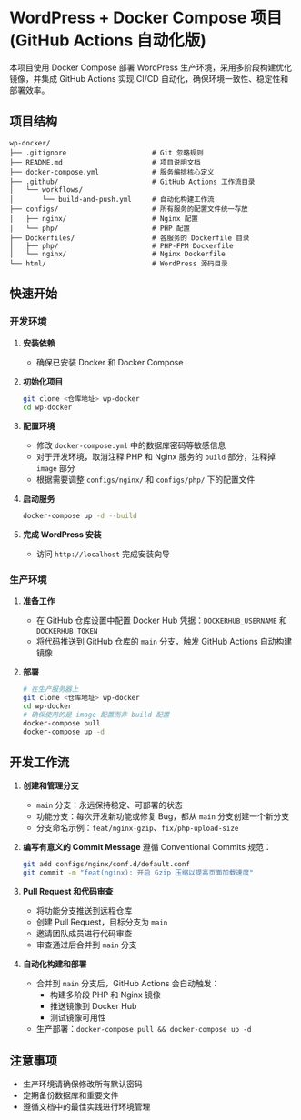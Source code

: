 # WordPress + Docker Compose 项目 (GitHub Actions 自动化版)

本项目使用 Docker Compose 部署 WordPress 生产环境，采用多阶段构建优化镜像，并集成 GitHub Actions 实现 CI/CD 自动化，确保环境一致性、稳定性和部署效率。

## 项目结构

```
wp-docker/
├── .gitignore                     # Git 忽略规则
├── README.md                      # 项目说明文档
├── docker-compose.yml             # 服务编排核心定义
├── .github/                       # GitHub Actions 工作流目录
│   └── workflows/
│       └── build-and-push.yml     # 自动化构建工作流
├── configs/                       # 所有服务的配置文件统一存放
│   ├── nginx/                     # Nginx 配置
│   └── php/                       # PHP 配置
├── Dockerfiles/                   # 各服务的 Dockerfile 目录
│   ├── php/                       # PHP-FPM Dockerfile
│   └── nginx/                     # Nginx Dockerfile
└── html/                          # WordPress 源码目录
```

## 快速开始

### 开发环境

1. **安装依赖**
   - 确保已安装 Docker 和 Docker Compose

2. **初始化项目**
   ```bash
   git clone <仓库地址> wp-docker
   cd wp-docker
   ```

3. **配置环境**
   - 修改 `docker-compose.yml` 中的数据库密码等敏感信息
   - 对于开发环境，取消注释 PHP 和 Nginx 服务的 `build` 部分，注释掉 `image` 部分
   - 根据需要调整 `configs/nginx/` 和 `configs/php/` 下的配置文件

4. **启动服务**
   ```bash
   docker-compose up -d --build
   ```

5. **完成 WordPress 安装**
   - 访问 `http://localhost` 完成安装向导

### 生产环境

1. **准备工作**
   - 在 GitHub 仓库设置中配置 Docker Hub 凭据：`DOCKERHUB_USERNAME` 和 `DOCKERHUB_TOKEN`
   - 将代码推送到 GitHub 仓库的 `main` 分支，触发 GitHub Actions 自动构建镜像

2. **部署**
   ```bash
   # 在生产服务器上
   git clone <仓库地址> wp-docker
   cd wp-docker
   # 确保使用的是 image 配置而非 build 配置
   docker-compose pull
   docker-compose up -d
   ```

## 开发工作流

1. **创建和管理分支**
   - `main` 分支：永远保持稳定、可部署的状态
   - 功能分支：每次开发新功能或修复 Bug，都从 `main` 分支创建一个新分支
   - 分支命名示例：`feat/nginx-gzip`、`fix/php-upload-size`

2. **编写有意义的 Commit Message**
   遵循 Conventional Commits 规范：
   ```bash
   git add configs/nginx/conf.d/default.conf
   git commit -m "feat(nginx): 开启 Gzip 压缩以提高页面加载速度"
   ```

3. **Pull Request 和代码审查**
   - 将功能分支推送到远程仓库
   - 创建 Pull Request，目标分支为 `main`
   - 邀请团队成员进行代码审查
   - 审查通过后合并到 `main` 分支

4. **自动化构建和部署**
   - 合并到 `main` 分支后，GitHub Actions 会自动触发：
     - 构建多阶段 PHP 和 Nginx 镜像
     - 推送镜像到 Docker Hub
     - 测试镜像可用性
   - 生产部署：`docker-compose pull && docker-compose up -d`

## 注意事项

- 生产环境请确保修改所有默认密码
- 定期备份数据库和重要文件
- 遵循文档中的最佳实践进行环境管理